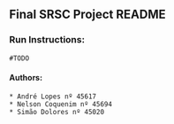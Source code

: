 ## Final SRSC Project README

### Run Instructions:

    #TODO



#### Authors:

	* André Lopes nº 45617
	* Nelson Coquenim nº 45694
	* Simão Dolores nº 45020